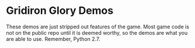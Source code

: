 Gridiron Glory Demos
=============

These demos are just stripped out features of the game. Most game code is not on the public repo until it is deemed worthy, so the demos are what you are able to use. Remember, Python 2.7.
